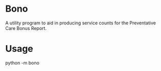 # Bono
A utility program to aid in producing service counts for the Preventative Care Bonus Report.

# Usage
 python -m bono